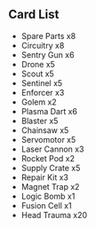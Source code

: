 ## Card List
- Spare Parts x8
- Circuitry x8
- Sentry Gun x6
- Drone x5
- Scout x5
- Sentinel x5
- Enforcer x3
- Golem x2
- Plasma Dart x6
- Blaster x5
- Chainsaw x5
- Servomotor x5
- Laser Cannon x3
- Rocket Pod x2
- Supply Crate x5
- Repair Kit x3
- Magnet Trap x2
- Logic Bomb x1
- Fusion Cell x1
- Head Trauma x20
